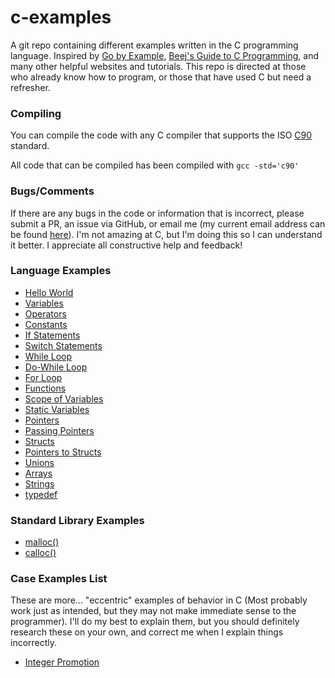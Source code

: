 # c-examples
A git repo containing different examples written in the C programming language. Inspired by [Go by Example](https://gobyexample.com/), [Beej's Guide to C Programming](https://beej.us/guide/bgc/html/multi/index.html), and many other helpful websites and tutorials. This repo is directed at those who already know how to program, or those that have used C but need a refresher.

### Compiling

You can compile the code with any C compiler that supports the ISO [C90](https://www.pdf-archive.com/2014/10/02/ansi-iso-9899-1990-1/ansi-iso-9899-1990-1.pdf) standard.

All code that can be compiled has been compiled with `gcc -std='c90'`

### Bugs/Comments

If there are any bugs in the code or information that is incorrect, please submit a PR, an issue via GitHub, or email me (my current email address can be found [here](https://www.coltonhurst.com/)). I'm not amazing at C, but I'm doing this so I can understand it better. I appreciate all constructive help and feedback!

### Language Examples

- [Hello World](/lang-examples/hello-world.c)
- [Variables](/lang-examples/variables.c)
- [Operators](/lang-examples/operators.c)
- [Constants](/lang-examples/constants.c)
- [If Statements](/lang-examples/if-statements.c)
- [Switch Statements](/lang-examples/switch-statements.c)
- [While Loop](/lang-examples/while-loop.c)
- [Do-While Loop](/lang-examples/do-while-loop.c)
- [For Loop](/lang-examples/for-loop.c)
- [Functions](/lang-examples/functions.c)
- [Scope of Variables](/lang-examples/scope.c)
- [Static Variables](/lang-examples/static-variables.c)
- [Pointers](/lang-examples/pointers.c)
- [Passing Pointers](/lang-examples/passing-pointers.c)
- [Structs](/lang-examples/structs.c)
- [Pointers to Structs](/lang-examples/pointer-to-struct.c)
- [Unions](/lang-examples/union.c)
- [Arrays](/lang-examples/arrays.c)
- [Strings](/lang-examples/strings.c)
- [typedef](/lang-examples/typedef.c)

### Standard Library Examples

- [malloc()](/libc-examples/malloc.c)
- [calloc()](/libc-examples/calloc.c)

### Case Examples List

These are more... "eccentric" examples of behavior in C (Most probably work just as intended, but they may not make immediate sense to the programmer). I'll do my best to explain them, but you should definitely research these on your own, and correct me when I explain things incorrectly.

- [Integer Promotion](/case-examples/integer-promotion.c)
